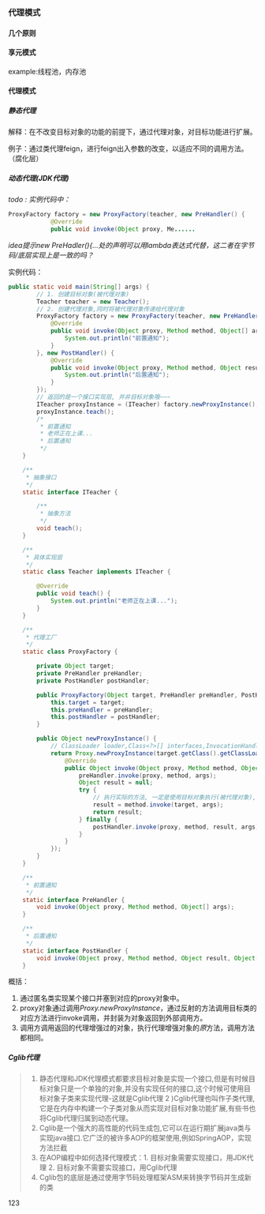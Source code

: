 

### 代理模式

#### 几个原则



#### 享元模式

example:线程池，内存池

#### 代理模式



##### 静态代理

解释：在不改变目标对象的功能的前提下，通过代理对象，对目标功能进行扩展。

例子：通过类代理feign，进行feign出入参数的改变，以适应不同的调用方法。（腐化层）



##### 动态代理(JDK代理)

*todo : 实例代码中：*

``````Java
ProxyFactory factory = new ProxyFactory(teacher, new PreHandler() {
            @Override
            public void invoke(Object proxy, Me......
``````

*idea提示new PreHadler(){...处的声明可以用lambda表达式代替，这二者在字节码/底层实现上是一致的吗？*

实例代码：

`````````````````````Java
public static void main(String[] args) {
        // 1. 创建目标对象(被代理对象)
        Teacher teacher = new Teacher();
        // 2. 创建代理对象,同时将被代理对象传递给代理对象
        ProxyFactory factory = new ProxyFactory(teacher, new PreHandler() {
            @Override
            public void invoke(Object proxy, Method method, Object[] args) {
                System.out.println("前置通知");
            }
        }, new PostHandler() {
            @Override
            public void invoke(Object proxy, Method method, Object result, Object[] args) {
                System.out.println("后置通知");
            }
        });
        // 返回的是一个接口实现层, 并非目标对象哦~~~
        ITeacher proxyInstance = (ITeacher) factory.newProxyInstance();
        proxyInstance.teach();
        /*
         * 前置通知
         * 老师正在上课...
         * 后置通知
         */
    }

    /**
     * 抽象接口
     */
    static interface ITeacher {

        /**
         * 抽象方法
         */
        void teach();
    }

    /**
     * 具体实现层
     */
    static class Teacher implements ITeacher {

        @Override
        public void teach() {
            System.out.println("老师正在上课...");
        }
    }

    /**
     * 代理工厂
     */
    static class ProxyFactory {

        private Object target;
        private PreHandler preHandler;
        private PostHandler postHandler;

        public ProxyFactory(Object target, PreHandler preHandler, PostHandler postHandler) {
            this.target = target;
            this.preHandler = preHandler;
            this.postHandler = postHandler;
        }

        public Object newProxyInstance() {
            // ClassLoader loader,Class<?>[] interfaces,InvocationHandler h
            return Proxy.newProxyInstance(target.getClass().getClassLoader(), target.getClass().getInterfaces(), new InvocationHandler(){
                @Override
                public Object invoke(Object proxy, Method method, Object[] args) throws Throwable {
                    preHandler.invoke(proxy, method, args);
                    Object result = null;
                    try {
                        // 执行实际的方法, 一定是使用目标对象执行(被代理对象), 也就是说代理对象调用被代理对象的方法
                        result = method.invoke(target, args);
                        return result;
                    } finally {
                        postHandler.invoke(proxy, method, result, args);
                    }
                }
            });
        }
    }

    /**
     * 前置通知
     */
    static interface PreHandler {
        void invoke(Object proxy, Method method, Object[] args);
    }

    /**
     * 后置通知
     */
    static interface PostHandler {
        void invoke(Object proxy, Method method, Object result, Object[] args);
    }
`````````````````````

概括：

1. 通过匿名类实现某个接口并塞到对应的proxy对象中。
2. proxy对象通过调用*Proxy.newProxyInstance*，通过反射的方法调用目标类的对应方法进行invoke调用，并封装为对象返回到外部调用方。
3. 调用方调用返回的代理增强过的对象，执行代理增强对象的*原*方法，调用方法都相同。

##### Cglib代理

>1. 静态代理和JDK代理模式都要求目标对象是实现一个接口,但是有时候目标对象只是一个单独的对象,并没有实现任何的接口,这个时候可使用目标对象子类来实现代理-这就是Cglib代理
>   2 )Cglib代理也叫作子类代理,它是在内存中构建一个子类对象从而实现对目标对象功能扩展,有些书也将Cglib代理归属到动态代理。
>2. Cglib是一个强大的高性能的代码生成包,它可以在运行期扩展java类与实现java接口.它广泛的被许多AOP的框架使用,例如SpringAOP，实现方法拦截
>3. 在AOP编程中如何选择代理模式：1. 目标对象需要实现接口，用JDK代理 2. 目标对象不需要实现接口，用Cglib代理
>4. Cglib包的底层是通过使用字节码处理框架ASM来转换字节码并生成新的类

123